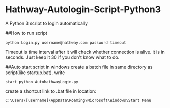 Hathway-Autologin-Script-Python3
================================

A Python 3 script to login automatically

##How to run script

```python Login.py username@hathway.com password timeout```

Timeout is time interval after it will check whether connection is alive. it is in seconds. Just keep it 30 if you don't know what to do.

##Auto start script in windows
create a batch file in same directory as script(like startup.bat). 
write 

```start python AutohathwayLogin.py```


create a shortcut link to .bat file in location: 

```C:\Users\[username]\AppData\Roaming\Microsoft\Windows\Start Menu```

